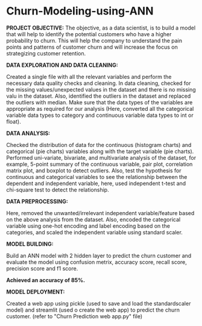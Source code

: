 # Churn-Modeling-using-ANN


**PROJECT OBJECTIVE:** The objective, as a data scientist, is to build a model that will help to identify the potential customers who have a higher probability to churn. This will help the company to understand the pain points and patterns of customer churn and will increase the focus on strategizing customer retention.

**DATA EXPLORATION AND DATA CLEANING:**

Created a single file with all the relevant variables and perform the necessary data quality checks and cleaning. In data cleaning, checked for the missing values/unexpected values in the dataset and there is no missing valu in the dataset. Also, identified the outliers in  the dataset and replaced the outliers with median. Make sure that the data types of the variables are appropriate as required for our analysis (Here, converted all the categorical variable data types to category and continuous variable data types to int or float).

**DATA ANALYSIS:**

Checked the distribution of data for the continuous (histogram charts) and categorical (pie charts) variables along with the target variable (pie charts). Performed uni-variate, bivariate, and multivariate analysis of the dataset, for example, 5-point summary of the continuous variable, pair plot, correlation matrix plot, and boxplot to detect outliers. Also, test the hypothesis for continuous and categorical variables to see the relationship between the dependent and independent variable, here, used independent t-test and chi-square test to detect the relationship.

**DATA PREPROCESSING:**

Here, removed the unwanted/irrelevant independent variable/feature based on the above analysis from the dataset. Also, encoded the categorical variable using one-hot encoding and label encoding based on the categories, and scaled the independent variable using standard scaler.

**MODEL BUILDING:**

Build an ANN model with 2 hidden layer to predict the churn customer and evaluate the model using confusion metrix, accuracy score, recall score, precision score and f1 score.

**Achieved an accuracy of 85%.**

**MODEL DEPLOYMENT:**

Created a web app using pickle (used to save and load the standardscaler model) and streamlit (used o create the web app) to predict the churn customer. (refer to "Churn Prediction web app.py" file)
